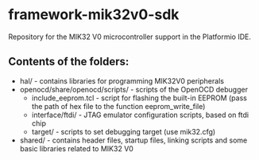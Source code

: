 # framework-mik32v0-sdk

Repository for the MIK32 V0 microcontroller support in the Platformio IDE.

## Contents of the folders:

* hal/ - contains libraries for programming MIK32V0 peripherals
* openocd/share/openocd/scripts/ - scripts of the OpenOCD debugger
  * include_eeprom.tcl - script for flashing the built-in EEPROM (pass the path of hex file to the function eeprom_write_file)
  * interface/ftdi/ - JTAG emulator configuration scripts, based on ftdi chip
  * target/ - scripts to set debugging target (use mik32.cfg)
* shared/ - contains header files, startup files, linking scripts and some basic libraries related to MIK32 V0
